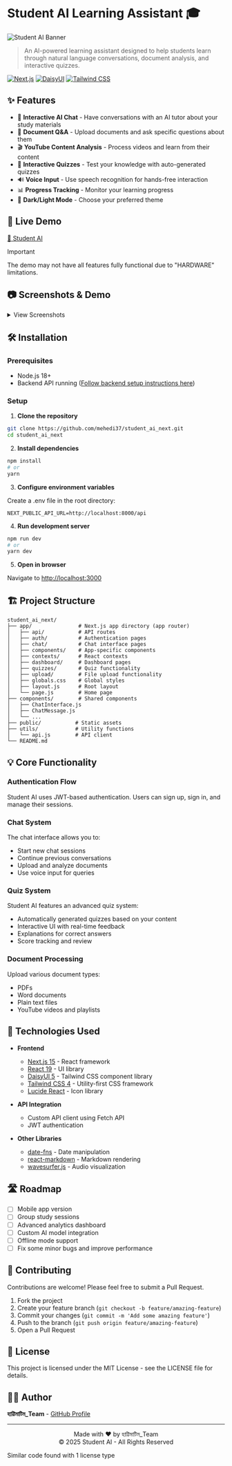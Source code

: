 # Student AI Learning Assistant 🎓

![Student AI Banner](https://res.cloudinary.com/dyhvfai21/image/upload/cover-Pic_nem1jv.png)

> An AI-powered learning assistant designed to help students learn through natural language conversations, document analysis, and interactive quizzes.

[![Next.js](https://img.shields.io/badge/built%20with-Next.js-black?style=flat-square&logo=next.js)](https://nextjs.org/)
[![DaisyUI](https://img.shields.io/badge/UI-DaisyUI-5cc4b8?style=flat-square)](https://daisyui.com/)
[![Tailwind CSS](https://img.shields.io/badge/styled%20with-Tailwind-06B6D4?style=flat-square&logo=tailwindcss)](https://tailwindcss.com/)

## ✨ Features

- 💬 **Interactive AI Chat** - Have conversations with an AI tutor about your study materials
- 📝 **Document Q&A** - Upload documents and ask specific questions about them
- 🎬 **YouTube Content Analysis** - Process videos and learn from their content
- 🎯 **Interactive Quizzes** - Test your knowledge with auto-generated quizzes
- 🔊 **Voice Input** - Use speech recognition for hands-free interaction
- 📊 **Progress Tracking** - Monitor your learning progress
- 🌙 **Dark/Light Mode** - Choose your preferred theme

## 🚀 Live Demo

[🔗 Student AI](https://student-ai-next.vercel.app)
> [!IMPORTANT]
> The demo may not have all features fully functional due to "HARDWARE" limitations.

## 📷 Screenshots & Demo

<details>
<summary>View Screenshots</summary>

### Home Page
![Home Page](https://res.cloudinary.com/dyhvfai21/image/upload/Screenshot_2025-04-04_020520_wwhqsf.png)

### Sign In Page
![Sign In Page](https://res.cloudinary.com/dyhvfai21/image/upload/Screenshot_2025-04-04_020736_zjis7x.png)

### Dashboard
![Dashboard](https://res.cloudinary.com/dyhvfai21/image/upload/Screenshot_2025-04-04_020841_myam25.png)


### Document Upload
![Document Upload](https://res.cloudinary.com/dyhvfai21/image/upload/Screenshot_2025-04-04_021305_b2yieh.png)

### Quiz
![Quiz](https://res.cloudinary.com/dyhvfai21/image/upload/Screenshot_2025-04-04_021400_eyeqpn.png)
![Quiz Result](https://res.cloudinary.com/dyhvfai21/image/upload/Screenshot_2025-04-04_021940_h0rda0.png)

### Chat Interface
![Chat Interface](https://res.cloudinary.com/dyhvfai21/image/upload/Screenshot_2025-04-04_022049_h8ldvz.png)

</details>

## 🛠️ Installation

### Prerequisites

- Node.js 18+
- Backend API running ([Follow backend setup instructions here](https://github.com/mehedi37/student_ai_backend))

### Setup

1. **Clone the repository**

```bash
git clone https://github.com/mehedi37/student_ai_next.git
cd student_ai_next
```

2. **Install dependencies**

```bash
npm install
# or
yarn
```

3. **Configure environment variables**

Create a .env file in the root directory:

```env
NEXT_PUBLIC_API_URL=http://localhost:8000/api
```

4. **Run development server**

```bash
npm run dev
# or
yarn dev
```

5. **Open in browser**

Navigate to [http://localhost:3000](http://localhost:3000)

## 🏗️ Project Structure

```
student_ai_next/
├── app/               # Next.js app directory (app router)
│   ├── api/           # API routes
│   ├── auth/          # Authentication pages
│   ├── chat/          # Chat interface pages
│   ├── components/    # App-specific components
│   ├── contexts/      # React contexts
│   ├── dashboard/     # Dashboard pages
│   ├── quizzes/       # Quiz functionality
│   ├── upload/        # File upload functionality
│   ├── globals.css    # Global styles
│   ├── layout.js      # Root layout
│   └── page.js        # Home page
├── components/        # Shared components
│   ├── ChatInterface.js
│   ├── ChatMessage.js
│   └── ...
├── public/           # Static assets
├── utils/            # Utility functions
│   └── api.js        # API client
└── README.md
```

## 💡 Core Functionality

### Authentication Flow

Student AI uses JWT-based authentication. Users can sign up, sign in, and manage their sessions.

### Chat System

The chat interface allows you to:
- Start new chat sessions
- Continue previous conversations
- Upload and analyze documents
- Use voice input for queries

### Quiz System

Student AI features an advanced quiz system:
- Automatically generated quizzes based on your content
- Interactive UI with real-time feedback
- Explanations for correct answers
- Score tracking and review

### Document Processing

Upload various document types:
- PDFs
- Word documents
- Plain text files
- YouTube videos and playlists

## 🧰 Technologies Used

- **Frontend**
  - [Next.js 15](https://nextjs.org/) - React framework
  - [React 19](https://reactjs.org/) - UI library
  - [DaisyUI 5](https://daisyui.com/) - Tailwind CSS component library
  - [Tailwind CSS 4](https://tailwindcss.com/) - Utility-first CSS framework
  - [Lucide React](https://lucide.dev/) - Icon library

- **API Integration**
  - Custom API client using Fetch API
  - JWT authentication

- **Other Libraries**
  - [date-fns](https://date-fns.org/) - Date manipulation
  - [react-markdown](https://github.com/remarkjs/react-markdown) - Markdown rendering
  - [wavesurfer.js](https://wavesurfer-js.org/) - Audio visualization

## 🛣️ Roadmap

- [ ] Mobile app version
- [ ] Group study sessions
- [ ] Advanced analytics dashboard
- [ ] Custom AI model integration
- [ ] Offline mode support
- [ ] Fix some minor bugs and improve performance

## 🤝 Contributing

Contributions are welcome! Please feel free to submit a Pull Request.

1. Fork the project
2. Create your feature branch (`git checkout -b feature/amazing-feature`)
3. Commit your changes (`git commit -m 'Add some amazing feature'`)
4. Push to the branch (`git push origin feature/amazing-feature`)
5. Open a Pull Request

## 📄 License

This project is licensed under the MIT License - see the LICENSE file for details.

## 👨‍💻 Author

**হাট্টিমাটিম_Team** - [GitHub Profile](https://github.com/mehedi37)

---

<div align="center">
  Made with ❤️ by হাট্টিমাটিম_Team
  <br>
  © 2025 Student AI - All Rights Reserved
</div>

Similar code found with 1 license type